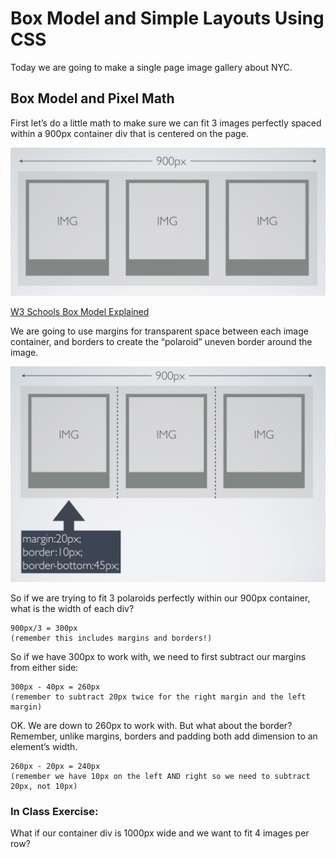 # Box Model and Simple Layouts Using CSS

Today we are going to make a single page image gallery about NYC.

## Box Model and Pixel Math

First let’s do a little math to make sure we can fit 3 images perfectly spaced within a 900px container div that is centered on the page.

![Pixel Math](img/layout1.png "900px")

[W3 Schools Box Model Explained](http://www.w3schools.com/css/css_boxmodel.asp)

We are going to use margins for transparent space between each image container, and borders to create the “polaroid” uneven border around the image.

![Pixel Math](img/layout2.png "900px")

So if we are trying to fit 3 polaroids perfectly within our 900px container, what is the width of each div?

```
900px/3 = 300px 
(remember this includes margins and borders!)
```

So if we have 300px to work with, we need to first subtract our margins from either side:
```
300px - 40px = 260px 
(remember to subtract 20px twice for the right margin and the left margin)
```

OK. We are down to 260px to work with. But what about the border? Remember, unlike margins, borders and padding both add dimension to an element’s width.
```
260px - 20px = 240px
(remember we have 10px on the left AND right so we need to subtract 20px, not 10px)
```
### In Class Exercise:
What if our container div is 1000px wide and we want to fit 4 images per row?